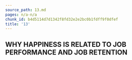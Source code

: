 ```yaml
---
source_path: 13.md
pages: n/a-n/a
chunk_id: b4d5114d7d1342f8fd32e2e2bc0b1fdff9f0dfef
title: '13'
---
```

## WHY HAPPINESS IS RELATED TO JOB PERFORMANCE AND JOB RETENTION
